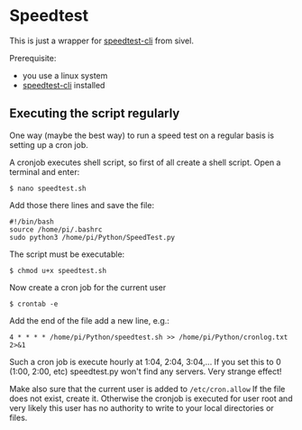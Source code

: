 # Speedtest
This is just a wrapper for [speedtest-cli](https://github.com/sivel/speedtest-cli) from sivel. 

Prerequisite:
- you use a linux system
- [speedtest-cli](https://github.com/sivel/speedtest-cli) installed

## Executing the script regularly
One way (maybe the best way) to run a speed test on a regular basis is setting up a cron job.

A cronjob executes shell script, so first of all create a shell script. Open a terminal and enter:
```console
$ nano speedtest.sh
```
Add those there lines and save the file:

```console
#!/bin/bash
source /home/pi/.bashrc
sudo python3 /home/pi/Python/SpeedTest.py 
```

The script must be executable:
```
$ chmod u+x speedtest.sh
```
 
 Now create a cron job for the current user

```console
$ crontab -e
```
Add the end of the file add a new line, e.g.:

```console
4 * * * * /home/pi/Python/speedtest.sh >> /home/pi/Python/cronlog.txt 2>&1

```
Such a cron job is execute hourly at 1:04, 2:04, 3:04,...
If you set this to 0 (1:00, 2:00, etc) speedtest.py won't find any servers. Very strange effect!

Make also sure that the current user is added to 
``/etc/cron.allow``
If the file does not exist, create it. Otherwise the cronjob is executed for user root and very likely this user has no authority to write to your local directories or files.
